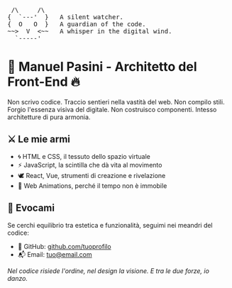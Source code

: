 <pre>
 /\     /\
{  `---'  }   A silent watcher.
{  O   O  }   A guardian of the code.
~~>  V  <~~   A whisper in the digital wind.
  `-----'  
</pre>

<h1>🌌 Manuel Pasini - Architetto del Front-End 🔥</h1>

<p>
  Non scrivo codice. Traccio sentieri nella vastità del web.  
  Non compilo stili. Forgio l'essenza visiva del digitale.  
  Non costruisco componenti. Intesso architetture di pura armonia.  
</p>

<h2>⚔️ Le mie armi</h2>
<ul>
  <li>🌀 HTML e CSS, il tessuto dello spazio virtuale</li>
  <li>⚡ JavaScript, la scintilla che dà vita al movimento</li>
  <li>🕊️ React, Vue, strumenti di creazione e rivelazione</li>
  <li>🔮 Web Animations, perché il tempo non è immobile</li>
</ul>

<h2>🔮 Evocami</h2>
<p>Se cerchi equilibrio tra estetica e funzionalità, seguimi nei meandri del codice:</p>
<ul>
  <li>📜 GitHub: <a href="https://github.com/tuoprofilo">github.com/tuoprofilo</a></li>
  <li>📬 Email: <a href="mailto:tuo@email.com">tuo@email.com</a></li>
</ul>

<p>
  <em>Nel codice risiede l'ordine, nel design la visione.  
  E tra le due forze, io danzo.</em>
</p>
